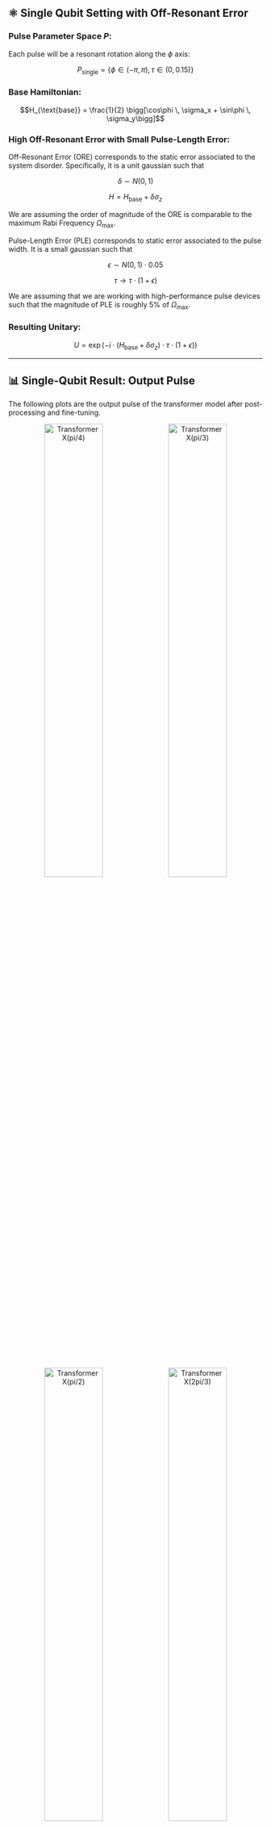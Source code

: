 ## ⚛️ Single Qubit Setting with Off-Resonant Error

### Pulse Parameter Space $P$:

Each pulse will be a resonant rotation along the $\phi$ axis:

```math
P_{\text{single}} = \{ \phi \in (-\pi, \pi), \tau \in (0, 0.15)\}
```

### Base Hamiltonian:

```math
H_{\text{base}} = \frac{1}{2} \bigg[\cos\phi \, \sigma_x + \sin\phi \, \sigma_y\bigg]
```

### High Off-Resonant Error with Small Pulse-Length Error:

Off-Resonant Error (ORE) corresponds to the static error associated to the system disorder. Specifically, it is a unit gaussian such that
```math
\delta \sim N(0, 1)
```
```math
H = H_{\text{base}} + \delta \sigma_z
```
We are assuming the order of magnitude of the ORE is comparable to the maximum Rabi Frequency $\Omega_\max$.

Pulse-Length Error (PLE) corresponds to static error associated to the pulse width. It is a small gaussian such that
```math
\epsilon \sim N(0, 1) \cdot 0.05
```
```math
\tau \rightarrow \tau \cdot (1 + \epsilon)
```
We are assuming that we are working with high-performance pulse devices such that the magnitude of PLE is roughly 5% of $\Omega_\max$.

### Resulting Unitary:

```math
U = \exp(-i \cdot (H_{\text{base}} + \delta \sigma_z) \cdot \tau \cdot (1 + \epsilon))
```

---


## 📊 Single-Qubit Result: Output Pulse

The following plots are the output pulse of the transformer model after post-processing and fine-tuning.


<p align="center">
  <img src="https://raw.githubusercontent.com/shiminki/composite_pulse_optimization/main/assets/Pulse_params/finetune-0-25.png" width="48%" alt="Transformer X(pi/4)">
  <img src="https://raw.githubusercontent.com/shiminki/composite_pulse_optimization/main/assets/Pulse_params/finetune-0-33.png" width="48%" alt="Transformer X(pi/3)">
  <img src="https://raw.githubusercontent.com/shiminki/composite_pulse_optimization/main/assets/Pulse_params/finetune-0-50.png" width="48%" alt="Transformer X(pi/2)">
  <img src="https://raw.githubusercontent.com/shiminki/composite_pulse_optimization/main/assets/Pulse_params/finetune-0-67.png" width="48%" alt="Transformer X(2pi/3)">
  <img src="https://raw.githubusercontent.com/shiminki/composite_pulse_optimization/main/assets/Pulse_params/finetune-0-75.png" width="48%" alt="Transformer X(3pi/4)">
  <img src="https://raw.githubusercontent.com/shiminki/composite_pulse_optimization/main/assets/Pulse_params/finetune-1-00.png" width="48%" alt="Transformer X(pi)">
</p>

The following plots show fidelity contours for different target unitaries under off-resonant error (ORE) and pulse-length error (PLE). Each pair of plots compares the robustness of the composite pulse sequences generated by the transformer encoder (left) and the SCORE baseline (right). Brighter regions indicate higher fidelity, highlighting robustness across a range of error values.

When compared to the SCORE4 pulse, the resulting pulse has higher fidelity and shorter pulse duration.

<p align="center">
  <img
    src="https://raw.githubusercontent.com/shiminki/composite_pulse_optimization/main/assets/Fidelity%20Contour%20Plot/transformer-0-25.png"
    width="48%"
    alt="Transformer X(pi/4)"
  >
  <img
    src="https://raw.githubusercontent.com/shiminki/composite_pulse_optimization/main/assets/Fidelity%20Contour%20Plot/SCORE-0-25.png"
    width="48%"
    alt="SCORE X(pi/4)"
  >
  <img
    src="https://raw.githubusercontent.com/shiminki/composite_pulse_optimization/main/assets/Fidelity%20Contour%20Plot/transformer-0-33.png"
    width="48%"
    alt="Transformer X(pi/3)"
  >
  <img
    src="https://raw.githubusercontent.com/shiminki/composite_pulse_optimization/main/assets/Fidelity%20Contour%20Plot/SCORE-0-33.png"
    width="48%"
    alt="SCORE X(pi/3)"
  >
  <img
    src="https://raw.githubusercontent.com/shiminki/composite_pulse_optimization/main/assets/Fidelity%20Contour%20Plot/transformer-0-50.png"
    width="48%"
    alt="Transformer X(pi/2)"
  >
  <img
    src="https://raw.githubusercontent.com/shiminki/composite_pulse_optimization/main/assets/Fidelity%20Contour%20Plot/SCORE-0-50.png"
    width="48%"
    alt="SCORE X(pi/2)"
  >
  <img
    src="https://raw.githubusercontent.com/shiminki/composite_pulse_optimization/main/assets/Fidelity%20Contour%20Plot/transformer-0-67.png"
    width="48%"
    alt="Transformer X(2pi/3)"
  >
  <img
    src="https://raw.githubusercontent.com/shiminki/composite_pulse_optimization/main/assets/Fidelity%20Contour%20Plot/SCORE-0-67.png"
    width="48%"
    alt="SCORE X(2pi/3)"
  >
  <img
    src="https://raw.githubusercontent.com/shiminki/composite_pulse_optimization/main/assets/Fidelity%20Contour%20Plot/transformer-0-75.png"
    width="48%"
    alt="Transformer X(3pi/4)"
  >
  <img
    src="https://raw.githubusercontent.com/shiminki/composite_pulse_optimization/main/assets/Fidelity%20Contour%20Plot/SCORE-0-75.png"
    width="48%"
    alt="SCORE X(3pi/4)"
  >
  <img
    src="https://raw.githubusercontent.com/shiminki/composite_pulse_optimization/main/assets/Fidelity%20Contour%20Plot/transformer-1-00.png"
    width="48%"
    alt="Transformer X(pi)"
  >
  <img
    src="https://raw.githubusercontent.com/shiminki/composite_pulse_optimization/main/assets/Fidelity%20Contour%20Plot/SCORE-1-00.png"
    width="48%"
    alt="SCORE X(pi)"
  >
</p>




---

## 🎯 Qubit Evolution Video

The following are qubit ensemble evolution video for each transformer composite pulses under various error setting. Pulse length error was set as zero for convenience.

<p align="center">

[▶️ Transformer X(π/4)](https://raw.githubusercontent.com/shiminki/composite_pulse_optimization/main/assets/Qubit%20Evolution/transformer-0-33.mp4)  
[▶️ Transformer X(π/2)](https://raw.githubusercontent.com/shiminki/composite_pulse_optimization/main/assets/Qubit%20Evolution/transformer-0-50.mp4)  
[▶️ Transformer X(2π/3)](https://raw.githubusercontent.com/shiminki/composite_pulse_optimization/main/assets/Qubit%20Evolution/transformer-0-67.mp4)  
[▶️ Transformer X(3π/4)](https://raw.githubusercontent.com/shiminki/composite_pulse_optimization/main/assets/Qubit%20Evolution/transformer-0-75.mp4)

</p>





---
